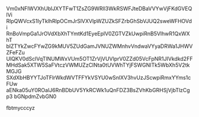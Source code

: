 Vm0xNFlWVXhUblJXYTFwT1ZsZG9WRll3WkRSWFJteDBaVVYwVjFKdGVEQlVi
RlpQWVcxS1IyTklhRlpOCmJrSlVXVlpWZUZkSFZrbGhSbVJUQ2sweWFHOVdi
RnBoVmpGa1JrOVdXbXhTYmtKd1EyeEplV0ZGTVZkUwpiRnB5VlhwR1QxWXhT
blZTYkZwcFYwZG9kMUV5ZUdGamJVNUZWMnhvVndwaVYyaDRWa1JHWVZFeFZu
UlQKV0dSclVqTlNUMWxVUm5OT1ZrVjVUVlprV0ZZd05VcFpNR1JIVkdkd2FF
MHdSak5XTW5SaFVtczVWMUZzClNta0tUVWhTYjFSWGNITk5WbXh5V2tkMGJG
SXdXbHBYYTJoTFlrWkdWVTFFYkVSYU0wSnlXV3hvUzJScwpiRmxYYms1cFUw
aENka05uY0ROalJ6RnBDbUV5YkRCWk1uQnFDZ3BsZVhKbGRHSjVjbTlzCgp3
bGNpdmZvbGN0

fbtmycccyz